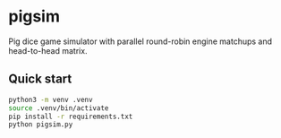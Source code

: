 # pigsim

Pig dice game simulator with parallel round-robin engine matchups and head-to-head matrix.

## Quick start
```bash
python3 -m venv .venv
source .venv/bin/activate
pip install -r requirements.txt
python pigsim.py
